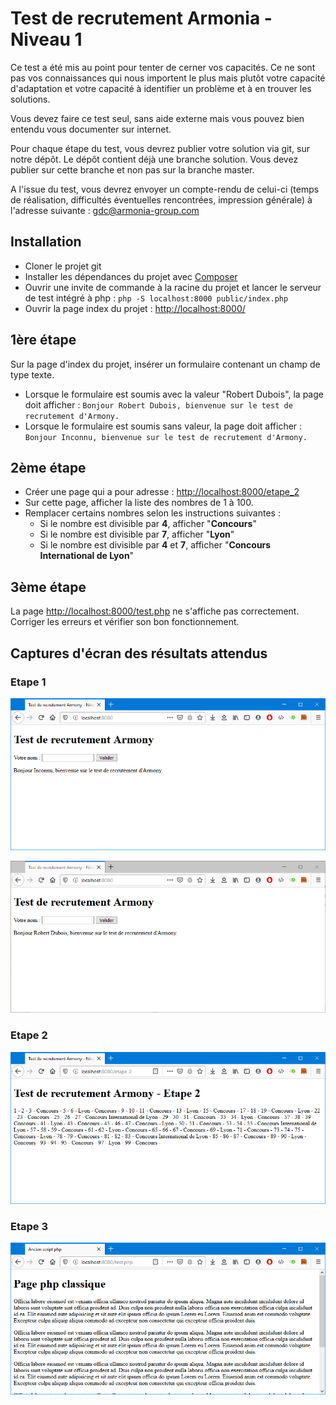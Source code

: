 # Test de recrutement Armonia - Niveau 1

Ce test a été mis au point pour tenter de cerner vos capacités. Ce ne sont pas vos connaissances qui nous importent le plus mais plutôt votre capacité d'adaptation et votre capacité à identifier un problème et à en trouver les solutions.

Vous devez faire ce test seul, sans aide externe mais vous pouvez bien entendu vous documenter sur internet.

Pour chaque étape du test, vous devrez publier votre solution via git, sur notre dépôt. Le dépôt contient déjà une branche solution. Vous devez publier sur cette branche et non pas sur la branche master.

A l'issue du test, vous devrez envoyer un compte-rendu de celui-ci (temps de réalisation, difficultés éventuelles rencontrées, impression générale) à l'adresse suivante : gdc@armonia-group.com

## Installation

* Cloner le projet git
* Installer les dépendances du projet avec [Composer](https://getcomposer.org/)
* Ouvrir une invite de commande à la racine du projet et lancer le serveur de test intégré à php : `php -S localhost:8000 public/index.php`
* Ouvrir la page index du projet : [http://localhost:8000/](http://localhost:8000/)

## 1ère étape

Sur la page d'index du projet, insérer un formulaire contenant un champ de type texte.
* Lorsque le formulaire est soumis avec la valeur "Robert Dubois", la page doit afficher :  `Bonjour Robert Dubois, bienvenue sur le test de recrutement d'Armony.`
* Lorsque le formulaire est soumis sans valeur, la page doit afficher :  `Bonjour Inconnu, bienvenue sur le test de recrutement d'Armony.`

## 2ème étape

* Créer une page qui a pour adresse : [http://localhost:8000/etape_2](http://localhost:8000/etape_2)
* Sur cette page, afficher la liste des nombres de 1 à 100.
* Remplacer certains nombres selon les instructions suivantes :
  * Si le nombre est divisible par **4**, afficher "**Concours**"
  * Si le nombre est divisible par **7**, afficher "**Lyon**"
  * Si le nombre est divisible par **4** et **7**, afficher "**Concours International de Lyon**"

## 3ème étape

La page [http://localhost:8000/test.php](http://localhost:8000/test.php) ne s'affiche pas correctement. Corriger les erreurs et vérifier son bon fonctionnement.

## Captures d'écran des résultats attendus

### Etape 1

![Etape 1 : utilisateur inconnu](./images/etape_1_inconnu.png)

![Etape 1 : Robert Dubois](./images/etape_1_robert_dubois.png)

### Etape 2

![Etape 2](./images/etape_2.png)

### Etape 3

![Etape 3](./images/etape_3.png)
